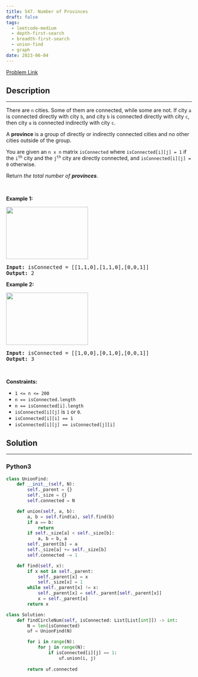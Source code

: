 ```yaml
---
title: 547. Number of Provinces
draft: false
tags: 
  - leetcode-medium
  - depth-first-search
  - breadth-first-search
  - union-find
  - graph
date: 2023-06-04
---
```


[Problem Link](https://leetcode.com/problems/number-of-provinces/)

## Description

---
<p>There are <code>n</code> cities. Some of them are connected, while some are not. If city <code>a</code> is connected directly with city <code>b</code>, and city <code>b</code> is connected directly with city <code>c</code>, then city <code>a</code> is connected indirectly with city <code>c</code>.</p>

<p>A <strong>province</strong> is a group of directly or indirectly connected cities and no other cities outside of the group.</p>

<p>You are given an <code>n x n</code> matrix <code>isConnected</code> where <code>isConnected[i][j] = 1</code> if the <code>i<sup>th</sup></code> city and the <code>j<sup>th</sup></code> city are directly connected, and <code>isConnected[i][j] = 0</code> otherwise.</p>

<p>Return <em>the total number of <strong>provinces</strong></em>.</p>

<p>&nbsp;</p>
<p><strong class="example">Example 1:</strong></p>
<img alt="" src="https://assets.leetcode.com/uploads/2020/12/24/graph1.jpg" style="width: 222px; height: 142px;" />
<pre>
<strong>Input:</strong> isConnected = [[1,1,0],[1,1,0],[0,0,1]]
<strong>Output:</strong> 2
</pre>

<p><strong class="example">Example 2:</strong></p>
<img alt="" src="https://assets.leetcode.com/uploads/2020/12/24/graph2.jpg" style="width: 222px; height: 142px;" />
<pre>
<strong>Input:</strong> isConnected = [[1,0,0],[0,1,0],[0,0,1]]
<strong>Output:</strong> 3
</pre>

<p>&nbsp;</p>
<p><strong>Constraints:</strong></p>

<ul>
	<li><code>1 &lt;= n &lt;= 200</code></li>
	<li><code>n == isConnected.length</code></li>
	<li><code>n == isConnected[i].length</code></li>
	<li><code>isConnected[i][j]</code> is <code>1</code> or <code>0</code>.</li>
	<li><code>isConnected[i][i] == 1</code></li>
	<li><code>isConnected[i][j] == isConnected[j][i]</code></li>
</ul>


## Solution

---
### Python3
``` py title='number-of-provinces'
class UnionFind:
    def __init__(self, N):
        self._parent = {}
        self._size = {}
        self.connected = N

    def union(self, a, b):
        a, b = self.find(a), self.find(b)
        if a == b:
            return
        if self._size[a] < self._size[b]:
            a, b = b, a
        self._parent[b] = a
        self._size[a] += self._size[b]
        self.connected -= 1

    def find(self, x):
        if x not in self._parent:
            self._parent[x] = x
            self._size[x] = 1
        while self._parent[x] != x:
            self._parent[x] = self._parent[self._parent[x]]
            x = self._parent[x]
        return x

class Solution:
    def findCircleNum(self, isConnected: List[List[int]]) -> int:
        N = len(isConnected)
        uf = UnionFind(N)

        for i in range(N):
            for j in range(N):
                if isConnected[i][j] == 1:
                    uf.union(i, j)
        
        return uf.connected

```

